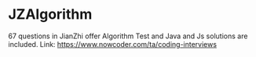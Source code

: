 # JZAlgorithm
67 questions in JianZhi offer Algorithm Test and Java and Js solutions are included.
Link: https://www.nowcoder.com/ta/coding-interviews
